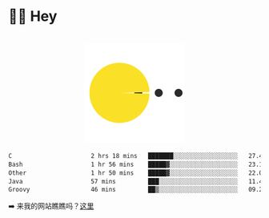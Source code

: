 
# 👋🏻 Hey
<div align="center">
	<br>
	<img src="https://raw.githubusercontent.com/Aniket965/Aniket965/master/pacman.svg?sanitize=true" width="200" height="200">
	<br>
</div>

<!--START_SECTION:waka-->

```txt
C                      2 hrs 18 mins   ███████░░░░░░░░░░░░░░░░░░   27.44 %
Bash                   1 hr 56 mins    █████▓░░░░░░░░░░░░░░░░░░░   23.18 %
Other                  1 hr 50 mins    █████▓░░░░░░░░░░░░░░░░░░░   22.02 %
Java                   57 mins         ███░░░░░░░░░░░░░░░░░░░░░░   11.47 %
Groovy                 46 mins         ██▒░░░░░░░░░░░░░░░░░░░░░░   09.23 %
```

<!--END_SECTION:waka-->

 ➡️  来我的网站瞧瞧吗？[这里](https://www.shaolongfei.com)
